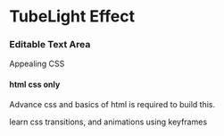 # TubeLight Effect 
### Editable Text Area 
Appealing CSS

#### html css only
Advance css and basics of html is required to build this.


learn css transitions, and animations using keyframes
